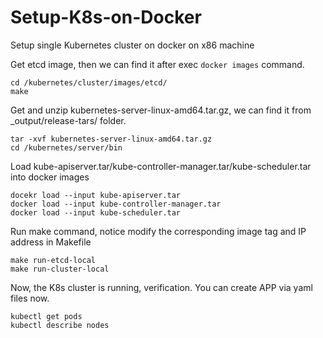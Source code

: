 # Setup-K8s-on-Docker
Setup single Kubernetes cluster on docker on x86 machine

Get etcd image, then we can find it after exec `docker images` command.
```
cd /kubernetes/cluster/images/etcd/
make
```
Get and unzip kubernetes-server-linux-amd64.tar.gz, we can find it from _output/release-tars/ folder.
```
tar -xvf kubernetes-server-linux-amd64.tar.gz
cd /kubernetes/server/bin
```
Load kube-apiserver.tar/kube-controller-manager.tar/kube-scheduler.tar into docker images
```
docekr load --input kube-apiserver.tar
docker load --input kube-controller-manager.tar
docker load --input kube-scheduler.tar
```
Run make command, notice modify the corresponding image tag and IP address in Makefile
```
make run-etcd-local
make run-cluster-local
```
Now, the K8s cluster is running, verification. You can create APP via yaml files now.
```
kubectl get pods
kubectl describe nodes
```
